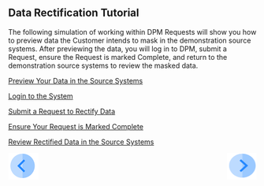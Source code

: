 ## Data Rectification Tutorial

The following simulation of working within DPM Requests will show you how to preview data the Customer intends to mask in the demonstration source systems. After previewing the data, you will log in to DPM, submit a Request, ensure the Request is marked Complete, and return to the demonstration source systems to review the masked data.

[Preview Your Data in the Source Systems](/articles/demo_project/DPM_Demo_Project/04_Rectify/03_02_Rectify_Preview_Your_Data.md)

[Login to the System](/articles/demo_project/DPM_Demo_Project/04_Rectify/03_03_Rectify_Login.md)

[Submit a Request to Rectify Data](/articles/demo_project/DPM_Demo_Project/04_Rectify/03_04_Rectify_Submit_a_Request_to_Rectify.md)

[Ensure Your Request is Marked Complete](/articles/demo_project/DPM_Demo_Project/04_Rectify/03_05_Rectify_Ensure_Marked_Complete.md)

[Review Rectified Data in the Source Systems](/articles/demo_project/DPM_Demo_Project/04_Rectify/03_06_Rectify_Review_Your_Data.md)



[![Previous](/articles/demo_project/DPM_Demo_Project/images/Previous.png)]( /articles/demo_project/DPM_Demo_Project/04_Rectify/02_Rectify_Data_Introduction.md)[<img align="right" width="60" height="54" src="/articles/demo_project/DPM_Demo_Project/images/Next.png">](/articles/demo_project/DPM_Demo_Project/04_Rectify/03_02_Rectify_Preview_Your_Data.md)
